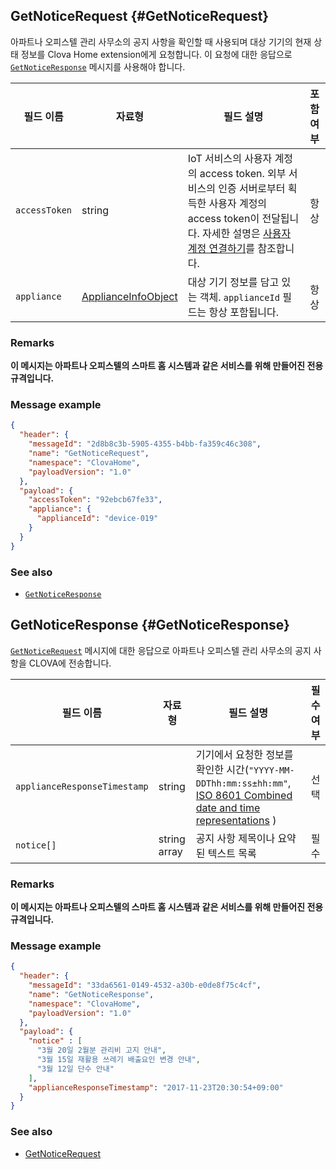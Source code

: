 ## GetNoticeRequest {#GetNoticeRequest}

아파트나 오피스텔 관리 사무소의 공지 사항을 확인할 때 사용되며 대상 기기의 현재 상태 정보를 Clova Home extension에게 요청합니다. 이 요청에 대한 응답으로 [`GetNoticeResponse`](#GetNoticeResponse) 메시지를 사용해야 합니다.

| 필드 이름       | 자료형    | 필드 설명                     | 포함 여부 |
|---------------|---------|-----------------------------|:---------:|
| `accessToken`      | string                                  | IoT 서비스의 사용자 계정의 access token. 외부 서비스의 인증 서버로부터 획득한 사용자 계정의 access token이 전달됩니다. 자세한 설명은 [사용자 계정 연결하기](/Develop/Guides/Link_User_Account.md)를 참조합니다.                          | 항상    |
| `appliance`        | [ApplianceInfoObject](/Develop/References/ClovaHomeInterface/Shared_Objects.md#ApplianceInfoObject)     | 대상 기기 정보를 담고 있는 객체. `applianceId` 필드는 항상 포함됩니다.     | 항상    |

### Remarks

**이 메시지는 아파트나 오피스텔의 스마트 홈 시스템과 같은 서비스를 위해 만들어진 전용 규격입니다.**

### Message example

```json
{
  "header": {
    "messageId": "2d8b8c3b-5905-4355-b4bb-fa359c46c308",
    "name": "GetNoticeRequest",
    "namespace": "ClovaHome",
    "payloadVersion": "1.0"
  },
  "payload": {
    "accessToken": "92ebcb67fe33",
    "appliance": {
      "applianceId": "device-019"
    }
  }
}
```

### See also
* [`GetNoticeResponse`](#GetNoticeResponse)

## GetNoticeResponse {#GetNoticeResponse}

[`GetNoticeRequest`](#GetNoticeRequest) 메시지에 대한 응답으로 아파트나 오피스텔 관리 사무소의 공지 사항을 CLOVA에 전송합니다.

| 필드 이름       | 자료형    | 필드 설명                     | 필수 여부 |
|---------------|---------|-----------------------------|:---------:|
| `applianceResponseTimestamp`  | string | 기기에서 요청한 정보를 확인한 시간(`"YYYY-MM-DDThh:mm:ss±hh:mm"`, <a href="https://en.wikipedia.org/wiki/ISO_8601#Combined_date_and_time_representations" target="_blank">ISO 8601 Combined date and time representations</a> )     | 선택    |
| `notice[]`       | string array | 공지 사항 제목이나 요약된 텍스트 목록 | 필수    |

### Remarks

**이 메시지는 아파트나 오피스텔의 스마트 홈 시스템과 같은 서비스를 위해 만들어진 전용 규격입니다.**

### Message example

```json
{
  "header": {
    "messageId": "33da6561-0149-4532-a30b-e0de8f75c4cf",
    "name": "GetNoticeResponse",
    "namespace": "ClovaHome",
    "payloadVersion": "1.0"
  },
  "payload": {
    "notice" : [
      "3월 20일 2월분 관리비 고지 안내",
      "3월 15일 재활용 쓰레기 배출요인 변경 안내",
      "3월 12일 단수 안내"
    ],
    "applianceResponseTimestamp": "2017-11-23T20:30:54+09:00"
  }
}
```

### See also
* [GetNoticeRequest](#GetNoticeRequest)
